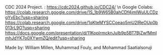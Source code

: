 CDC 2024 Project. : https://cdc2024.github.io/CDC24/ \n
Google Colabs:
https://colab.research.google.com/drive/1S_1b9W65B0ahCDf4jmlWuULCDzgYvEbc?usp=sharing
https://colab.research.google.com/drive/1qKteMYSCCoeao5mU2lReOUp0b013rL9O?usp=sharing
https://docs.google.com/presentation/d/11KoplrmcknJulb9p5BT7BjZwfMmImhJdYK7o0XYwmZQ/edit?usp=sharing

Made by: William Millen, Muhammad Fouly, and Mohammad Saatialsoruji

